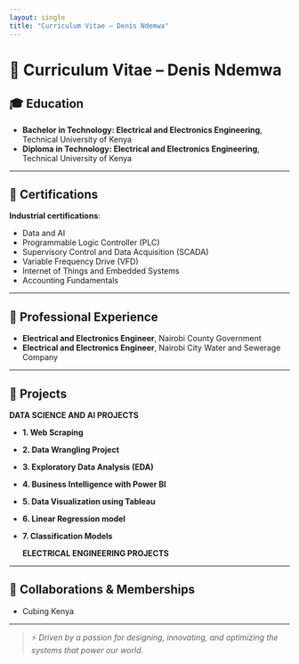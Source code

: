```yaml
---
layout: single
title: "Curriculum Vitae – Denis Ndemwa"
---
```


# 📄 Curriculum Vitae – Denis Ndemwa


## 🎓 **Education**
- **Bachelor in Technology: Electrical and Electronics Engineering**, Technical University of Kenya
- **Diploma in Technology: Electrical and Electronics Engineering**, Technical University of Kenya

---

## 📜 **Certifications**
**Industrial certifications**:
- Data and AI
- Programmable Logic Controller (PLC)
- Supervisory Control and Data Acquisition (SCADA)
- Variable Frequency Drive (VFD)
- Internet of Things and Embedded Systems
- Accounting Fundamentals
  
---

## 💼 **Professional Experience**
- **Electrical and Electronics Engineer**, Nairobi County Government
- **Electrical and Electronics Engineer**, Nairobi City Water and Sewerage Company

---

## 📂 **Projects**
**DATA SCIENCE AND AI PROJECTS**
- **1. Web Scraping**
- **2. Data Wrangling Project**
- **3. Exploratory Data Analysis (EDA)**
- **4. Business Intelligence with Power BI**
- **5. Data Visualization using Tableau**
- **6. Linear Regression model**
- **7. Classification Models**
  
  **ELECTRICAL ENGINEERING PROJECTS**
  
---

## 🤝 **Collaborations & Memberships**
- Cubing Kenya

---

> ⚡ *Driven by a passion for designing, innovating, and optimizing the systems that power our world.*
